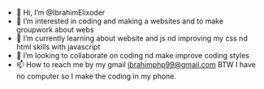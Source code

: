 - 👋 Hi, I’m @IbrahimElixoder
- 👀 I’m interested in coding and making a websites and to make groupwork about webs
- 🌱 I’m currently learning about website and js nd improving my css nd html skills with javascript
- 💞️ I’m looking to collaborate on coding nd make improve coding styles
- 📫 How to reach me by my gmail ibrahimphp99@gmail.com
 BTW I have no computer so I make the coding in my phone.
<!---
IbrahimElCoder/IbrahimElCoder is a ✨ special ✨ repository because its `README.md` (this file) appears on your GitHub profile.
You can click the Preview link to take a look at your changes.
--->
<!---
BTW I also can speak 3 languages I'm bilingual English and Arabic also I can speak Spanish somewhat
